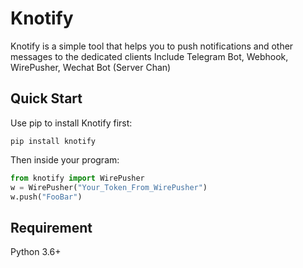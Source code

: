 # Knotify

Knotify is a simple  tool that helps you to push notifications and other messages to the dedicated clients
Include Telegram Bot, Webhook, WirePusher, Wechat Bot (Server Chan)

## Quick Start
Use pip to install Knotify first:
```shell
pip install knotify
```
Then inside your program:
```python
from knotify import WirePusher
w = WirePusher("Your_Token_From_WirePusher")
w.push("FooBar")
```

## Requirement
Python 3.6+